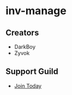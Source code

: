 # inv-manage



## Creators
- DarkBoy
- Zyvok

## Support Guild
- [Join Today](https://discord.gg/cEfy5Aj)
